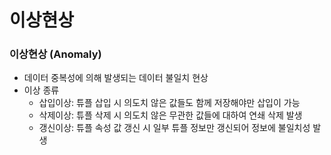 # 이상현상

### 이상현상 (Anomaly)

- 데이터 중복성에 의해 발생되는 데이터 불일치 현상
- 이상 종류
    - 삽입이상: 튜플 삽입 시 의도치 않은 값들도 함께 저장해야만 삽입이 가능
    - 삭제이상: 튜플 삭제 시 의도치 않은 무관한 값들에 대하여 연쇄 삭제 발생
    - 갱신이상: 튜플 속성 값 갱신 시 일부 튜플 정보만 갱신되어 정보에 불일치성 발생